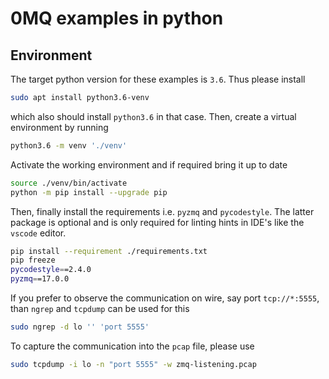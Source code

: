 # 0MQ examples in python

## Environment

The target python version for these examples is `3.6`. Thus please install

``` bash
sudo apt install python3.6-venv
```

which also should install `python3.6` in that case. Then, create a virtual environment by running

``` bash
python3.6 -m venv './venv'
```

Activate the working environment and if required bring it up to date

``` bash
source ./venv/bin/activate
python -m pip install --upgrade pip
```

Then, finally install the requirements i.e. `pyzmq` and `pycodestyle`. The latter package is optional and is only required for linting hints in IDE's like the `vscode` editor.

``` bash
pip install --requirement ./requirements.txt
pip freeze
pycodestyle==2.4.0
pyzmq==17.0.0
```

If you prefer to observe the communication on wire, say port `tcp://*:5555`, than `ngrep` and `tcpdump` can be used for this

``` bash
sudo ngrep -d lo '' 'port 5555'
```

To capture the communication into the `pcap` file, please use

``` bash
sudo tcpdump -i lo -n "port 5555" -w zmq-listening.pcap
```
